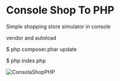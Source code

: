 # Console Shop To PHP

Simple shopping store simulator in console

vendor and autoload

$ php composer.phar update

$ php index.php

![ConsolaShopPHP](https://user-images.githubusercontent.com/5230920/173194930-b73fe74c-71a7-4e78-87b0-06e3a9b180a7.png)
